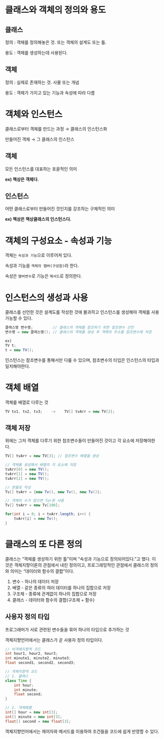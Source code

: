 # 클래스와 객체의 정의와 용도

## 클래스

정의 : 객체를 정의해놓은 것. 또는 객체의 설계도 또는 틀.

용도 : 객체를 생성하는데 사용된다.

## 객체

정의 : 실제로 존재하는 것. 사물 또는 개념

용도 : 객체가 가지고 있는 기능과 속성에 따라 다름

# 객체와 인스턴스

클래스로부터 객체를 만드는 과정 → 클래스의 인스턴스화

만들어진 객체 → 그 클래스의 인스턴스

## 객체

모든 인스턴스를 대표하는 포괄적인 의미

**ex) 책상은 객체다.**

## 인스턴스

어떤 클래스로부터 만들어진 것인지를 강조하는 구체적인 의미

**ex) 책상은 책상클래스의 인스턴스다.**

# 객체의 구성요소 - 속성과 기능

객체는 `속성과 기능`으로 이루어져 있다.

속성과 기능을 `객체의 맴버(구성원)`라 한다.

속성은 `맴버변수`로 기능은 `메서드`로 정의한다.

# 인스턴스의 생성과 사용

클래스를 선언한 것은 설계도를 작성한 것에 불과하고 인스턴스를 생성해야 객체를 사용 가능할 수 있다.

```java
클래스명 변수명;         // 클래스의 객체를 참조하기 위한 참조변수 선언
변수명 = new 클래스명(); // 클래스의 객체를 생성 후 객체의 주소를 참조변수에 저장

ex)
TV t;
t = new TV();
```

인스턴스는 참조변수를 통해서만 다룰 수 있으며, 참조변수의 타입은 인스턴스의 타입과 일치해야한다.

# 객체 배열

객체를 배열로 다루는 것

```java
TV tv1, tv2, tv3;    ->    TV[] tvArr = new TV[3];
```

## 객체 저장

위에는 그저 객체를 다루기 위한 참조변수들이 만들어진 것이고 각 요소에 저장해야한다.

```java
TV[] tvArr = new TV[3]; // 참조변수 배열을 생성

// 객체를 생성해서 배열의 각 요소에 저장
tvArr[0] = new TV();
tvArr[1] = new TV();
tvArr[2] = new TV();

// 한줄로 작성
Tv[] tvArr = {new Tv(), new Tv(), new Tv()};

// 객체의 수가 많으면 for문 사용
Tv[] tvArr = new Tv[100];

for(int i = 0; i < tvArr.length; i++) {
	tvArr[i] = new Tv();
}
```

# 클래스의 또 다른 정의

클래스는 “객체를 생성하기 위한 틀”이며 “속성과 기능으로 정의되어있다.”고 했다. 이것은 객체지향이론의 관점에서 내린 정의이고, 프로그래밍적인 관점에서 클래스의 정의와 의미는 “데이터와 함수의 결합”이다.

1. 변수 - 하나의 데이터 저장
2. 배열 - 같은 종류의 여러 데이터를 하나의 집합으로 저장
3. 구조체 - 종류에 관계없이 하나의 집합으로 저장
4. 클래스 - 데이터와 함수의 결합(구조체 + 함수)

## 사용자 정의 타입

프로그래머가 서로 관련된 변수들을 묶어 하나의 타입으로 추가하는 것

객체지향언어에서는 클래스가 곧 사용자 정의 타입이다.

```java
// 비객체지향적 코드
int hour1, hour2, hour3;
int minute1, minute2, minute3;
float second1, second2, second3;

// 객체지향적 코드
// 1. 클래스
class Time {
	int hour;
	int minute;
	float second;
}

// 2. 객체배열
int[] hour = new int[3];
int[] minute = new int[3];
float[] second = new float[3];
```

객체지향언어에서는 제어자와 메서드를 이용하여 조건들을 코드에 쉽게 반영할 수 있다.
